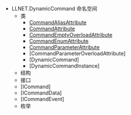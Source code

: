 - LLNET.DynamicCommand 命名空间
  - 类
    - [CommandAliasAttribute](zh_CN/NET/APIs/Namespace/LLNET.DynamicCommand/Class/CommandAliasAttribute/CommandAliasAttribute.md)
    - [CommandAttribute](zh_CN/NET/APIs/Namespace/LLNET.DynamicCommand/Class/CommandAttribute/CommandAttribute.md)
    - [CommandEmptyOverloadAttribute](zh_CN/NET/APIs/Namespace/LLNET.DynamicCommand/Class/CommandEmptyOverloadAttribute/CommandEmptyOverloadAttribute.md)
    - [CommandEnumAttribute](zh_CN/NET/APIs/Namespace/LLNET.DynamicCommand/Class/CommandEnumAttribute/CommandEnumAttribute.md)
    - [CommandParameterAttribute](zh_CN/NET/APIs/Namespace/LLNET.DynamicCommand/Class/CommandParameterAttribute/CommandParameterAttribute.md)
    - [CommandParameterOverloadAttribute]
    - [DynamicCommand]
    - [DynamicCommandInstance]
  - 结构
  - 接口
  - [ICommand]
  - [ICommandData]
  - [ICommandEvent]
  - 枚举